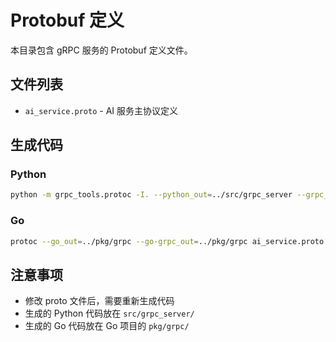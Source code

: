 # Protobuf 定义

本目录包含 gRPC 服务的 Protobuf 定义文件。

## 文件列表

- `ai_service.proto` - AI 服务主协议定义

## 生成代码

### Python

```bash
python -m grpc_tools.protoc -I. --python_out=../src/grpc_server --grpc_python_out=../src/grpc_server ai_service.proto
```

### Go

```bash
protoc --go_out=../pkg/grpc --go-grpc_out=../pkg/grpc ai_service.proto
```

## 注意事项

- 修改 proto 文件后，需要重新生成代码
- 生成的 Python 代码放在 `src/grpc_server/`
- 生成的 Go 代码放在 Go 项目的 `pkg/grpc/`

